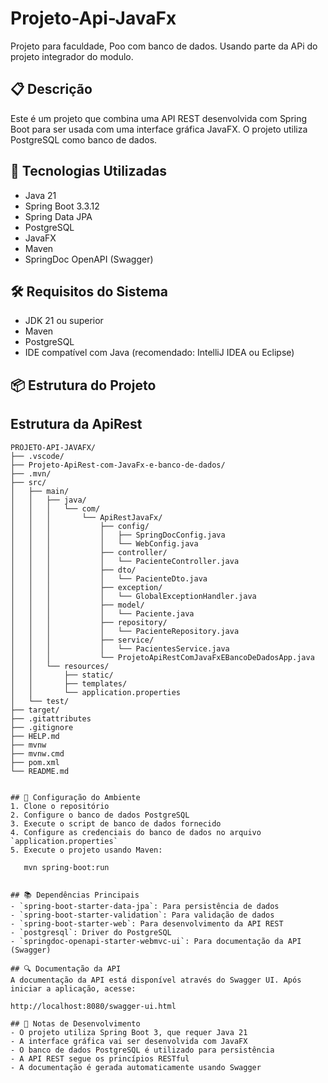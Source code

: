 # Projeto-Api-JavaFx
Projeto para faculdade, Poo com banco de dados. Usando parte da APi do projeto integrador do modulo.

## 📋 Descrição
Este é um projeto que combina uma API REST desenvolvida com Spring Boot para ser usada com uma interface gráfica JavaFX. O projeto utiliza PostgreSQL como banco de dados.

## 🚀 Tecnologias Utilizadas
- Java 21
- Spring Boot 3.3.12
- Spring Data JPA
- PostgreSQL
- JavaFX
- Maven
- SpringDoc OpenAPI (Swagger)

## 🛠️ Requisitos do Sistema
- JDK 21 ou superior
- Maven
- PostgreSQL
- IDE compatível com Java (recomendado: IntelliJ IDEA ou Eclipse)

## 📦 Estrutura do Projeto

## Estrutura da ApiRest

```plaintext
PROJETO-API-JAVAFX/
├── .vscode/
├── Projeto-ApiRest-com-JavaFx-e-banco-de-dados/
├── .mvn/
├── src/
│   ├── main/
│   │   ├── java/
│   │   │   └── com/
│   │   │       └── ApiRestJavaFx/
│   │   │           ├── config/
│   │   │           │   ├── SpringDocConfig.java
│   │   │           │   └── WebConfig.java
│   │   │           ├── controller/
│   │   │           │   └── PacienteController.java
│   │   │           ├── dto/
│   │   │           │   └── PacienteDto.java
│   │   │           ├── exception/
│   │   │           │   └── GlobalExceptionHandler.java
│   │   │           ├── model/
│   │   │           │   └── Paciente.java
│   │   │           ├── repository/
│   │   │           │   └── PacienteRepository.java
│   │   │           ├── service/
│   │   │           │   └── PacientesService.java
│   │   │           └── ProjetoApiRestComJavaFxEBancoDeDadosApp.java
│   │   └── resources/
│   │       ├── static/
│   │       ├── templates/
│   │       └── application.properties
│   └── test/
├── target/
├── .gitattributes
├── .gitignore
├── HELP.md
├── mvnw
├── mvnw.cmd
├── pom.xml
└── README.md


## 🔧 Configuração do Ambiente
1. Clone o repositório
2. Configure o banco de dados PostgreSQL
3. Execute o script de banco de dados fornecido
4. Configure as credenciais do banco de dados no arquivo `application.properties`
5. Execute o projeto usando Maven:

   mvn spring-boot:run
   

## 📚 Dependências Principais
- `spring-boot-starter-data-jpa`: Para persistência de dados
- `spring-boot-starter-validation`: Para validação de dados
- `spring-boot-starter-web`: Para desenvolvimento da API REST
- `postgresql`: Driver do PostgreSQL
- `springdoc-openapi-starter-webmvc-ui`: Para documentação da API (Swagger)

## 🔍 Documentação da API
A documentação da API está disponível através do Swagger UI. Após iniciar a aplicação, acesse:

http://localhost:8080/swagger-ui.html

## 📝 Notas de Desenvolvimento
- O projeto utiliza Spring Boot 3, que requer Java 21
- A interface gráfica vai ser desenvolvida com JavaFX
- O banco de dados PostgreSQL é utilizado para persistência
- A API REST segue os princípios RESTful
- A documentação é gerada automaticamente usando Swagger
